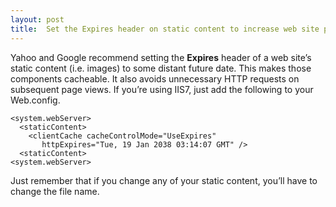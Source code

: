 ```yaml
---
layout: post
title:  Set the Expires header on static content to increase web site performance
---
```

Yahoo and Google recommend setting the **Expires** header of a web site’s static content (i.e. images) to some distant future date. This makes those components cacheable. It also avoids unnecessary HTTP requests on subsequent page views. If you’re using IIS7, just add the following to your Web.config.
    
    <system.webServer>  
      <staticContent>  
        <clientCache cacheControlMode="UseExpires"  
           httpExpires="Tue, 19 Jan 2038 03:14:07 GMT" />  
      <staticContent>  
    <system.webServer>  
    

  


Just remember that if you change any of your static content, you’ll have to change the file name.
